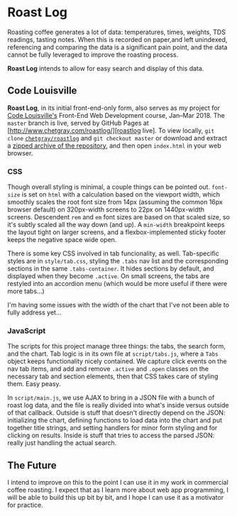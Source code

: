 # Roast Log

Roasting coffee generates a lot of data: temperatures, times, weights,
TDS readings, tasting notes. When this is recorded on paper,and left
unindexed, referencing and comparing the data is a significant pain
point, and the data cannot be fully leveraged to improve the roasting
process.

**Roast Log** intends to allow for easy search and display of this
data.

## Code Louisville

**Roast Log**, in its initial front-end-only form, also serves as my
project for [Code Louisville's][Code Louisville] Front-End Web
Development course, Jan–Mar 2018. The `master` branch is live, served
by GitHub Pages at [http://www.chetgray.com/roastlog/][roastlog live].
To view locally, `git clone` [`chetgray/roastlog`][roastlog git] and
`git checkout master` or download and extract a [zipped archive of the
repository][master zip], and then open `index.html` in your web
browser.

### CSS

Though overall styling is minimal, a couple things can be pointed out.
`font-size` is set on `html` with a calculation based on the viewport
width, which smoothly scales the root font size from 14px (assuming the
common 16px browser default) on 320px-width screens to 22px on
1440px-width screens. Descendent `rem` and `em` font sizes are based on
that scaled size, so it's subtly scaled all the way down (and up). A
`min-width` breakpoint keeps the layout tight on larger screens, and a
flexbox-implemented sticky footer keeps the negative space wide open.

There is some key CSS involved in tab funcionality, as well.
Tab-specific styles are in `style/tab.css`, styling the `.tabs` nav
list and the corresponding sections in the same `.tabs-container`. It
hides sections by default, and displayed when they become `.active`. On
small screens, the tabs are restyled into an accordion menu (which
would be more useful if there were more tabs...)

I'm having some issues with the width of the chart that I've not been
able to fully address yet...

### JavaScript

The scripts for this project manage three things: the tabs, the search
form, and the chart. Tab logic is in its own file at `script/tabs.js`,
where a `Tabs` object keeps functionality nicely contained. We capture
click events on the nav tab items, and add and remove `.active` and
`.open` classes on the necessary tab and section elements, then that
CSS takes care of styling them. Easy peasy.

In `script/main.js`, we use AJAX to bring in a JSON file with a bunch
of roast log data, and the file is really divided into what's inside
versus outside of that callback. Outside is stuff that doesn't directly
depend on the JSON: initializing the chart, defining functions to load
data into the chart and put together title strings, and setting
handlers for minor form styling and for clicking on results. Inside is
stuff that tries to access the parsed JSON: really just handling the
actual search.

## The Future

I intend to improve on this to the point I can use it in my work in
commercial coffee roasting. I expect that as I learn more about web app
programming, I will be able to build this up bit by bit, and I hope I
can use it as a motivator for practice.

[Code Louisville]: https://www.codelouisville.org/
[roastlog live]: http://www.chetgray.com/roastlog/
[roastlog git]: https://github.com/chetgray/roastlog.git
[master zip]: https://github.com/chetgray/roastlog/archive/master.zip
